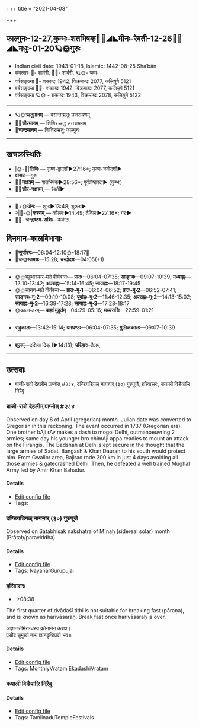 +++
title = "2021-04-08"

+++
## फाल्गुनः-12-27,कुम्भः-शतभिषक्🌛🌌◢◣मीनः-रेवती-12-26🌌🌞◢◣मधुः-01-20🪐🌞गुरुः
- Indian civil date: 1943-01-18, Islamic: 1442-08-25 Shaʿbān
- संवत्सरः 🌛- शार्वरी, 🌌🌞- शार्वरी, 🪐🌞- प्लवः
- वर्षसङ्ख्या 🌛- शकाब्दः 1942, विक्रमाब्दः 2077, कलियुगे 5121
- वर्षसङ्ख्या 🌌🌞- शकाब्दः 1942, विक्रमाब्दः 2077, कलियुगे 5121
- वर्षसङ्ख्या 🪐🌞 - शकाब्दः 1943, विक्रमाब्दः 2078, कलियुगे 5122
___________________
- 🪐🌞**ऋतुमानम्** — वसन्तऋतुः उत्तरायणम्
- 🌌🌞**सौरमानम्** — शिशिरऋतुः उत्तरायणम्
- 🌛**चान्द्रमानम्** — शिशिरऋतुः फाल्गुनः
___________________


## खचक्रस्थितिः
- |🌞-🌛|**तिथिः** — कृष्ण-द्वादशी►27:16*; कृष्ण-त्रयोदशी►  
- **वासरः**—गुरुः  
- 🌌🌛**नक्षत्रम्** — शतभिषक्►28:56*; पूर्वप्रोष्ठपदा► (कुम्भः)  
- 🌌🌞**सौर-नक्षत्रम्** — रेवती►  
___________________
- 🌛+🌞**योगः** — शुभः►13:48; शुक्लः►  
- २|🌛-🌞|**करणम्** — कौलवः►14:49; तैतिलः►27:16*; गरः►  
- 🌌🌛- **चन्द्राष्टम-राशिः**—कर्कटः  


## दिनमान-कालविभागाः
- 🌅**सूर्योदयः**—06:04-12:10🌞️-18:17🌇  
- 🌛**चन्द्रास्तमयः**—15:28; **चन्द्रोदयः**—04:05(+1)  
___________________
- 🌞⚝भट्टभास्कर-मते वीर्यवन्तः— **प्रातः**—06:04-07:35; **साङ्गवः**—09:07-10:39; **मध्याह्नः**—12:10-13:42; **अपराह्णः**—15:14-16:45; **सायाह्नः**—18:17-19:45  
- 🌞⚝सायण-मते वीर्यवन्तः— **प्रातः-मु॰1**—06:04-06:52; **प्रातः-मु॰2**—06:52-07:41; **साङ्गवः-मु॰2**—09:19-10:08; **पूर्वाह्णः-मु॰2**—11:46-12:35; **अपराह्णः-मु॰2**—14:13-15:02; **सायाह्नः-मु॰2**—16:39-17:28; **सायाह्नः-मु॰3**—17:28-18:17  
- 🌞कालान्तरम्— **ब्राह्मं मुहूर्तम्**—04:29-05:16; **मध्यरात्रिः**—22:59-01:21  
___________________
- **राहुकालः**—13:42-15:14; **यमघण्टः**—06:04-07:35; **गुलिककालः**—09:07-10:39  
___________________
- **शूलम्**—दक्षिणा दिक् (►14:13); **परिहारः**–तैलम्  
___________________

## उत्सवाः
- बाजी-रावो देहलीम् प्राप्नोत् #२८४, दण्डियडिगळ् नायऩार् (३०) गुरुपूजै, हरिवासरः, कपाली विडैयाऱ्ऱि निऱैवु
### बाजी-रावो देहलीम् प्राप्नोत् #२८४

Observed on day 8 of April (gregorian) month. Julian date was converted to Gregorian in this reckoning. The event occurred in 1737 (Gregorian era).  
One brother bAji rAv makes a dash to mogol Delhi, outmanoeuvring 2 armies; same day his younger bro chimAji appa readies to mount an attack on the Firangis.
The Badshah at Delhi slept secure in the thought that the large armies of Sadat, Bangash & Khan Dauran to his south would protect him. From Gwalior area, Bajirao rode 200 km in just 4 days avoiding all those armies & gatecrashed Delhi. Then, he defeated a well trained Mughal Army led by Amir Khan Bahadur.

#### Details
- [Edit config file](https://github.com/jyotisham/adyatithi/tree/master/mahApuruSha/xatra-later/gregorian/day/04/08/bAjI-rAvo_dehalIm_prApnot.toml)
- Tags: 


### दण्डियडिगळ् नायऩार् (३०) गुरुपूजै

Observed on Śatabhiṣak nakshatra of Mīnaḥ (sidereal solar) month (Prātaḥ/paraviddha). 

#### Details
- [Edit config file](https://github.com/jyotisham/adyatithi/tree/master/mahApuruSha/nAyanAr/sidereal_solar_month/nakshatra/12/24/daNDiyaDigaL%20nAyan2Ar%20%2830%29%20gurupUjai.toml)
- Tags: NayanarGurupujai


### हरिवासरः
- →08:38

The first quarter of dvādaśī tithi is not suitable for breaking fast (pāraṇa), and is known as harivāsaraḥ. Break fast once harivāsaraḥ is over.

अज्ञानतिमिरान्धस्य व्रतेनानेन केशव।  
प्रसीद सुमुखो नाथ ज्ञानदृष्टिप्रदो भव॥



#### Details
- [Edit config file](https://github.com/jyotisham/adyatithi/tree/master/time_focus/monthly/ekAdashI/description_only/harivAsaraH.toml)
- Tags: MonthlyVratam EkadashiVratam


### कपाली विडैयाऱ्ऱि निऱैवु



#### Details
- [Edit config file](https://github.com/jyotisham/adyatithi/tree/master/temples/Tamil/relative_event/kar2pagAmbAL%E2%80%93kapAlIzvarar%20tirukkalyANam/offset__11/kapAlI%20viDaiyAr2r2i%20nir2aivu.toml)
- Tags: TamilnaduTempleFestivals



